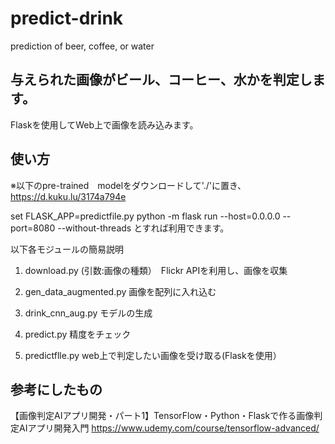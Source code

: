 # predict-drink
prediction of beer, coffee, or water

## 与えられた画像がビール、コーヒー、水かを判定します。
Flaskを使用してWeb上で画像を読み込みます。

## 使い方
※以下のpre-trained　modelをダウンロードして'./'に置き、
https://d.kuku.lu/3174a794e

set FLASK_APP=predictfile.py
python -m flask run --host=0.0.0.0 --port=8080 --without-threads
とすれば利用できます。

以下各モジュールの簡易説明
1. download.py (引数:画像の種類）　Flickr APIを利用し、画像を収集

2. gen_data_augmented.py 画像を配列に入れ込む

3. drink_cnn_aug.py モデルの生成

4. predict.py 精度をチェック

5. predictflle.py web上で判定したい画像を受け取る(Flaskを使用）

## 参考にしたもの
【画像判定AIアプリ開発・パート1】TensorFlow・Python・Flaskで作る画像判定AIアプリ開発入門
https://www.udemy.com/course/tensorflow-advanced/
